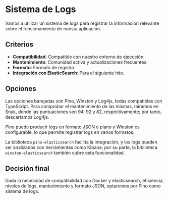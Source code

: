 # Sistema de Logs
Vamos a utilizar un sistema de logs para registrar la información
relevante sobre el funcionamiento de nuesta aplicación.

## Criterios
- **Compatibilidad**: Compatible con nuestro entorno de ejecución.
- **Mantenimiento**: Comunidad activa y actualizaciones frecuentes.
- **Formato**: Formato de registro.
- **Integración con ElasticSearch**: Para el siguiente hito.

## Opciones
Las opciones barajadas son Pino, Winston y Log4js, todas compatibles
con TypeScript. Para comprobar el mantenimiento de las mismas, miramos
en Snyk, donde las puntuaciones son 94, 92 y 82, respectivamente; por
tanto, descartamos Log4js.

Pino puede producir logs en formato JSON o plano y Winston es configurable,
lo que permite registrar logs en varios formatos.

La biblioteca ```pino-elasticsearch``` facilita la integración, y los logs
pueden ser analizados con herramientas como Kibana; por su parte, la
biblioteca ```winston-elasticsearch``` también cubre esta funcionalidad.


## Decisión final
Dada la necesidad de compatibilidad con Docker y elasticsearch,
eficiencia, niveles de logs, mantenimiento y formato JSON, optaremos
por Pino como sistema de logs.
